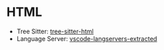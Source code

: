 # HTML

- Tree Sitter: [tree-sitter-html](https://github.com/tree-sitter/tree-sitter-html)
- Language Server: [vscode-langservers-extracted](https://github.com/hrsh7th/vscode-langservers-extracted)
